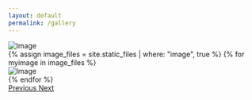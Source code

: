 ```yaml
---
layout: default
permalink: /gallery
---
```

<div id="carouselExampleControls" class="carousel slide" data-ride="carousel">
  <div class="carousel-inner">
    <div class="carousel-item active">
      <img class="d-block w-100 img-fluid" src="{{ site.baseurl }}/assets/images/default-fallery-image.jpg" alt="Image">
    </div>
    {% assign image_files = site.static_files | where: "image", true %}
    {% for myimage in image_files %}
      <div class="carousel-item">
        <img class="d-block w-100 img-fluid" src="{{ site.baseurl }}{{ myimage.path }}" alt="Image">
      </div>
    {% endfor %}
  </div>
  <a class="carousel-control-prev" href="#carouselExampleControls" role="button" data-slide="prev">
    <span class="carousel-control-prev-icon" aria-hidden="true"></span>
    <span class="sr-only">Previous</span>
  </a>
  <a class="carousel-control-next" href="#carouselExampleControls" role="button" data-slide="next">
    <span class="carousel-control-next-icon" aria-hidden="true"></span>
    <span class="sr-only">Next</span>
  </a>
</div>
